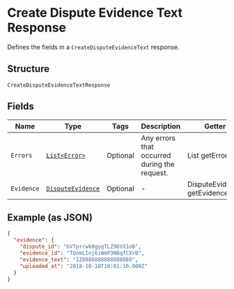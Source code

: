 
# Create Dispute Evidence Text Response

Defines the fields in a `CreateDisputeEvidenceText` response.

## Structure

`CreateDisputeEvidenceTextResponse`

## Fields

| Name | Type | Tags | Description | Getter |
|  --- | --- | --- | --- | --- |
| `Errors` | [`List<Error>`](/doc/models/error.md) | Optional | Any errors that occurred during the request. | List<Error> getErrors() |
| `Evidence` | [`DisputeEvidence`](/doc/models/dispute-evidence.md) | Optional | - | DisputeEvidence getEvidence() |

## Example (as JSON)

```json
{
  "evidence": {
    "dispute_id": "bVTprrwk0gygTLZ96VX1oB",
    "evidence_id": "TOomLInj6iWmP3N8qfCXrB",
    "evidence_text": "1Z8888888888888888",
    "uploaded_at": "2018-10-18T16:01:10.000Z"
  }
}
```


